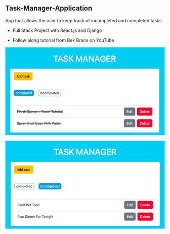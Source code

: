 ## Task-Manager-Application

App that allows the user to keep track of incompleted and completed tasks.

- Full Stack Project with React.js and Django 

- Follow along tutorial from Bek Brace on YouTube

![Task 1](pictures/Task_Manager_1.png)

![Task 2](pictures/Task_Manager_2.png)